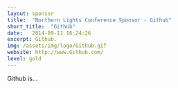 ```yaml
---
layout: sponsor
title:  "Northern Lights Conference Sponsor - Github"
short_title:  "Github"
date:   2014-09-11 16:24:26 
excerpt: Github.  
img: /assets/img/logo/Github.gif 
website: http://www.Github.com/
level: gold
---
```


Github is...
  